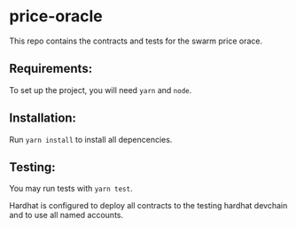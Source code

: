 # price-oracle

This repo contains the contracts and tests for the swarm price orace.

## Requirements:

To set up the project, you will need `yarn` and `node`.

## Installation:

Run `yarn install` to install all depencencies.

## Testing:

You may run tests with `yarn test`.

Hardhat is configured to deploy all contracts to the testing hardhat devchain and to use all named accounts.